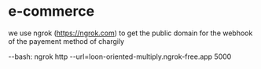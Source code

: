 ﻿# e-commerce
we use ngrok (https://ngrok.com) to get the public domain for the webhook of the payement method of chargily

--bash:
ngrok http --url=loon-oriented-multiply.ngrok-free.app 5000

